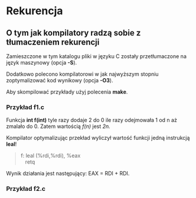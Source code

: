 # Rekurencja
## O tym jak kompilatory radzą sobie z tłumaczeniem rekurencji

Zamieszczone w tym katalogu pliki w języku C zostały przetłumaczone na język maszynowy (opcja **-S**). 

Dodatkowo polecono kompilatorowi w jak najwyższym stopniu zoptymalizować kod wynikowy (opcja **-O3**).

Aby skompilować przykłady użyj polecenia **make**.

### Przykład f1.c

Funkcja **int f(int)** tyle razy dodaje 2 do 0 ile razy odejmowała 1 od n aż zmalało do 0. Zatem wartością *f(n)* jest *2n.*

Kompilator optymalizując przekład wyliczył wartość funkcji jedną instrukcją **leal**!

> f: leal (%rdi,%rdi), %eax<br>
&nbsp;&nbsp;&nbsp;retq

Wynik działania jest następujący: EAX = RDI + RDI.

### Przykład f2.c

